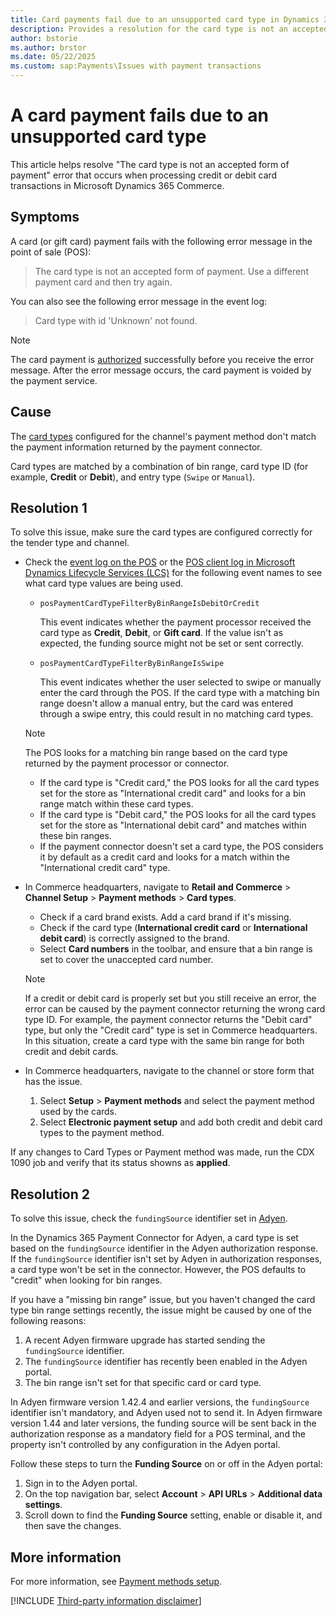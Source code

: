 ```yaml
---
title: Card payments fail due to an unsupported card type in Dynamics 365 Commerce
description: Provides a resolution for the card type is not an accepted form of payment error that occurs when processing credit or debit card transactions in Microsoft Dynamics 365 Commerce.
author: bstorie
ms.author: brstor
ms.date: 05/22/2025
ms.custom: sap:Payments\Issues with payment transactions
---
```

# A card payment fails due to an unsupported card type

This article helps resolve "The card type is not an accepted form of payment" error that occurs when processing credit or debit card transactions in Microsoft Dynamics 365 Commerce.

## Symptoms

A card (or gift card) payment fails with the following error message in the point of sale (POS):

> The card type is not an accepted form of payment. Use a different payment card and then try again.

You can also see the following error message in the event log:

> Card type with id 'Unknown' not found.

> [!NOTE]
> The card payment is [authorized](/dynamics365/commerce/dev-itpro/manage-payment-authorizations) successfully before you receive the error message. After the error message occurs, the card payment is voided by the payment service.

## Cause

The [card types](/dynamics365/commerce/payment-methods#card-types) configured for the channel's payment method don't match the payment information returned by the payment connector.

Card types are matched by a combination of bin range, card type ID (for example, **Credit** or **Debit**), and entry type (`Swipe` or `Manual`).

## Resolution 1

To solve this issue, make sure the card types are configured correctly for the tender type and channel.

- Check the [event log on the POS](/dynamics365/commerce/dev-itpro/retail-component-events-diagnostics-troubleshooting) or the [POS client log in Microsoft Dynamics Lifecycle Services (LCS)](/dynamics365/commerce/dev-itpro/retail-component-events-diagnostics-troubleshooting#access-lcs-log-search) for the following event names to see what card type values are being used.

  - `posPaymentCardTypeFilterByBinRangeIsDebitOrCredit`

     This event indicates whether the payment processor received the card type as **Credit**, **Debit**, or **Gift card**. If the value isn't as expected, the funding source might not be set or sent correctly.

  - `posPaymentCardTypeFilterByBinRangeIsSwipe`

     This event indicates whether the user selected to swipe or manually enter the card through the POS. If the card type with a matching bin range doesn't allow a manual entry, but the card was entered through a swipe entry, this could result in no matching card types.

   > [!NOTE]
   > The POS looks for a matching bin range based on the card type returned by the payment processor or connector.
   > - If the card type is "Credit card," the POS looks for all the card types set for the store as "International credit card" and looks for a bin range match within these card types.
   > - If the card type is "Debit card," the POS looks for all the card types set for the store as "International debit card" and matches within these bin ranges. 
   > - If the payment connector doesn't set a card type, the POS considers it by default as a credit card and looks for a match within the "International credit card" type.

- In Commerce headquarters, navigate to **Retail and Commerce** > **Channel Setup** > **Payment methods** > **Card types**.

  - Check if a card brand exists. Add a card brand if it's missing.
  - Check if the card type (**International credit card** or **International debit card**) is correctly assigned to the brand.
  - Select **Card numbers** in the toolbar, and ensure that a bin range is set to cover the unaccepted card number.

   > [!NOTE]
   > If a credit or debit card is properly set but you still receive an error, the error can be caused by the payment connector returning the wrong card type ID. For example, the payment connector returns the "Debit card" type, but only the "Credit card" type is set in Commerce headquarters. In this situation, create a card type with the same bin range for both credit and debit cards.

- In Commerce headquarters, navigate to the channel or store form that has the issue.  

   1. Select **Setup** > **Payment methods** and select the payment method used by the cards.
   2. Select **Electronic payment setup** and add both credit and debit card types to the payment method.

If any changes to Card Types or Payment method was made, run the CDX 1090 job and verify that its status showns as **applied**.

## Resolution 2

To solve this issue, check the `fundingSource` identifier set in [Adyen](https://www.adyen.com/).

In the Dynamics 365 Payment Connector for Adyen, a card type is set based on the `fundingSource` identifier in the Adyen authorization response. If the `fundingSource` identifier isn't set by Adyen in authorization responses, a card type won't be set in the connector. However, the POS defaults to "credit" when looking for bin ranges.

If you have a "missing bin range" issue, but you haven't changed the card type bin range settings recently, the issue might be caused by one of the following reasons:

1. A recent Adyen firmware upgrade has started sending the `fundingSource` identifier.
2. The `fundingSource` identifier has recently been enabled in the Adyen portal.
3. The bin range isn't set for that specific card or card type.

In Adyen firmware version 1.42.4 and earlier versions, the `fundingSource` identifier isn't mandatory, and Adyen used not to send it. In Adyen firmware version 1.44 and later versions, the funding source will be sent back in the authorization response as a mandatory field for a POS terminal, and the property isn't controlled by any configuration in the Adyen portal.

Follow these steps to turn the **Funding Source** on or off in the Adyen portal:

1. Sign in to the Adyen portal.
2. On the top navigation bar, select **Account** > **API URLs** > **Additional data settings**.
3. Scroll down to find the **Funding Source** setting, enable or disable it, and then save the changes.

## More information

For more information, see [Payment methods setup](/dynamics365/commerce/payment-methods).

[!INCLUDE [Third-party information disclaimer](../../../includes/third-party-disclaimer.md)]

